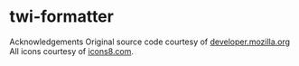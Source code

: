 # twi-formatter

Acknowledgements
Original source code courtesy of [developer.mozilla.org](https://developer.mozilla.org/en-US/docs/Mozilla/Add-ons/WebExtensions/Your_second_WebExtension)
All icons courtesy of [icons8.com](https://icons8.com).
